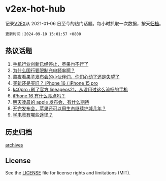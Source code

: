 # v2ex-hot-hub

 记录[V2EX](https://www.v2ex.com/)从 2021-01-06 日至今的热门话题。每小时抓取一次数据，按天[归档](archives)。

`更新时间：2024-09-10 15:01:57 +0800`

## 热议话题

1. [手机行业创新已经停止，苹果也不行了](https://www.v2ex.com/t/1071499)
1. [为什么国行要限制充电频率啊？](https://www.v2ex.com/t/1071496)
1. [熬夜看果子发布会的小伙伴们，你们心动了还是失望了](https://www.v2ex.com/t/1071512)
1. [买新还是买旧？ iPhone 16 / iPhone 15 pro](https://www.v2ex.com/t/1071493)
1. [k40pro+刷了官方 lineageos21，从没用过这么流畅的手机](https://www.v2ex.com/t/1071489)
1. [iPhone 16 有什么亮点吗？](https://www.v2ex.com/t/1071501)
1. [明天凌晨的 apple 发布会，有什么期待](https://www.v2ex.com/t/1071351)
1. [开完发布会，苹果还可以用生态继续护城几年？](https://www.v2ex.com/t/1071517)
1. [学电竞有哪些途径？](https://www.v2ex.com/t/1071510)

## 历史归档

[archives](archives)

## License

See the [LICENSE](LICENSE) file for license rights and limitations (MIT).
